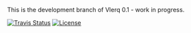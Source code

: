 This is the development branch of Vlerq 0.1 - work in progress.

[![Travis Status][S]][T] [![License][B]][L]

[S]: https://travis-ci.org/jcw/vlerq.png?branch=dev
[T]: https://travis-ci.org/jcw/vlerq
[B]: http://img.shields.io/badge/license-MIT-brightgreen.svg
[L]: http://opensource.org/licenses/MIT
